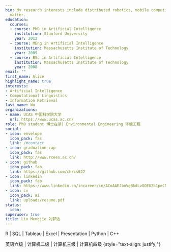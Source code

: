```yaml
---
bio: My research interests include distributed robotics, mobile computing and programmable
  matter.
education:
  courses:
  - course: PhD in Artificial Intelligence
    institution: Stanford University
    year: 2012
  - course: MEng in Artificial Intelligence
    institution: Massachusetts Institute of Technology
    year: 2009
  - course: BSc in Artificial Intelligence
    institution: Massachusetts Institute of Technology
    year: 2008
email: ""
first_name: Alice
highlight_name: true
interests:
- Artificial Intelligence
- Computational Linguistics
- Information Retrieval
last_name: Wu
organizations:
- name: UCAS 中国科学院大学
  url: https://www.ucas.ac.cn/
role: PhD student 博士在读| Environmental Engineering 环境工程
social:
- icon: envelope
  icon_pack: fas
  link: /#contact
- icon: graduation-cap
  icon_pack: fas
  link: http://www.rcees.ac.cn/
- icon: github
  icon_pack: fab
  link: https://github.com/chris622
- icon: linkedin
  icon_pack: fab
  link: https://www.linkedin.cn/incareer/in/ACoAAEJbnVgBkdLv8OEG2b1peCNOk7aQgAu7oSU
- icon: cv
  icon_pack: ai
  link: uploads/resume.pdf
status:
  icon: 
superuser: true
title: Liu Mengjie 刘梦洁
---
```

R | SQL | Tableau | Excel | Presentation | Python | C++

英语六级 | 计算机二级 | 计算机三级 | 计算机四级 
{style="text-align: justify;"}
